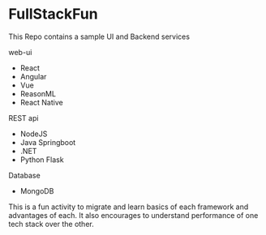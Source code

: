 # FullStackFun
This Repo contains a sample UI and Backend services 

web-ui

- React
- Angular
- Vue
- ReasonML
- React Native

REST api

- NodeJS
- Java Springboot
- .NET
- Python Flask

Database

- MongoDB

This is a fun activity to migrate and learn basics of each framework and advantages of each. It also encourages to understand performance of one tech stack over the other.
